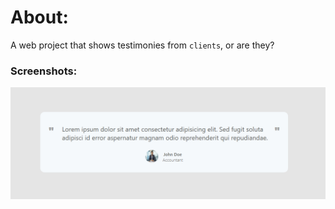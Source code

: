 # About:

A web project that shows testimonies from `clients`, or are they?

### Screenshots:

![alt text](image.png)
